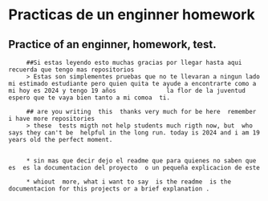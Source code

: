 # Practicas de un enginner  homework  
 ## Practice of an enginner, homework, test.

         ##Si estas leyendo esto muchas gracias por llegar hasta aqui recuerda que tengo mas repositorios
         > Estas son simplementes pruebas que no te llevaran a ningun lado mi estimado estudiante pero quien quita te ayude a encontrarte como a mi hoy es 2024 y tengo 19 años              la flor de la juventud  espero que te vaya bien tanto a mi comoa  ti.

         ## are you writing  this  thanks very much for be here  remember i have more repositories 
         > these  tests migth not help students much rigth now, but  who says they can't be  helpful in the long run. today is 2024 and i am 19 years old the perfect moment.


         * sin mas que decir dejo el readme que para quienes no saben que es  es la documentacion del proyecto  o un pequeña explicacion de este

         * whiout  more, what i want to say  is the readme  is the documentacion for this projects or a brief explanation .


